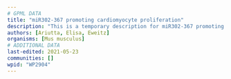 ```yaml
---
# GPML DATA
title: "miR302-367 promoting cardiomyocyte proliferation"
description: "This is a temporary description for miR302-367 promoting cardiomyocyte proliferation"
authors: [Ariutta, Elisa, Eweitz]
organisms: [Mus musculus]
# ADDITIONAL DATA
last-edited: 2021-05-23
communities: []
wpid: "WP2904"
---
```

